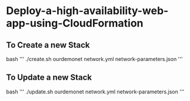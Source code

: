 # Deploy-a-high-availability-web-app-using-CloudFormation
## To Create a new Stack
bash '''
./create.sh ourdemonet network.yml  network-parameters.json 
 '''
## To Update a new Stack
bash '''
 ./update.sh ourdemonet network.yml  network-parameters.json 
'''
